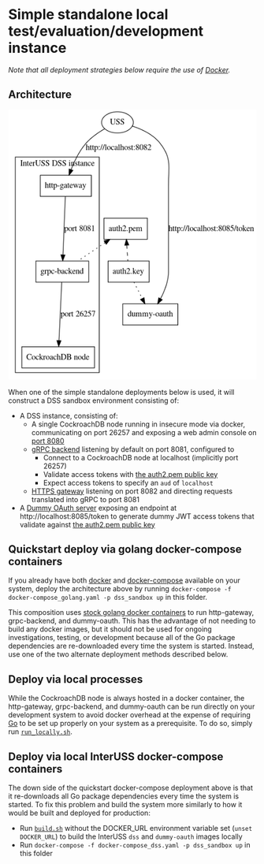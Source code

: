 # Simple standalone local test/evaluation/development instance

_Note that all deployment strategies below require the use of [Docker](https://docs.docker.com/v17.12/install/)._

## Architecture

![Architecture diagram for running local processes](../../assets/generated/run_locally_architecture.png)

When one of the simple standalone deployments below is used, it will construct a
DSS sandbox environment consisting of:
* A DSS instance, consisting of:
  * A single CockroachDB node running in insecure mode via docker, communicating
    on port 26257 and exposing a web admin console on [port
    8080](http://localhost:8080)
  * [gRPC backend](../../cmds/grpc-backend) listening by default on port 8081,
    configured to
    * Connect to a CockroachDB node at localhost (implicitly port 26257)
    * Validate access tokens with [the auth2.pem public
      key](../test-certs/auth2.pem)
    * Expect access tokens to specify an `aud` of `localhost`
  * [HTTPS gateway](../../cmds/http-gateway) listening on port 8082 and
    directing requests translated into gRPC to port 8081
* A [Dummy OAuth server](../../cmds/dummy-oauth) exposing an endpoint at
  http://localhost:8085/token to generate dummy JWT access tokens that validate
  against [the auth2.pem public key](../test-certs/auth2.pem)

## Quickstart deploy via golang docker-compose containers

If you already have both [docker](https://docs.docker.com/v17.12/install/) and
[docker-compose](https://docs.docker.com/compose/install/) available on your
system, deploy the architecture above by running `docker-compose -f
docker-compose_golang.yaml -p dss_sandbox up` in this folder.

This composition uses [stock golang docker
containers](https://hub.docker.com/_/golang/) to run http-gateway, grpc-backend,
and dummy-oauth.  This has the advantage of not needing to build any docker
images, but it should not be used for ongoing investigations, testing, or
development because all of the Go package dependencies are re-downloaded every
time the system is started.  Instead, use one of the two alternate deployment
methods described below.

## Deploy via local processes

While the CockroachDB node is always hosted in a docker container, the
http-gateway, grpc-backend, and dummy-oauth can be run directly on your
development system to avoid docker overhead at the expense of requiring
[Go](https://golang.org/doc/install) to be set up properly on your system as a
prerequisite.  To do so, simply run [`run_locally.sh`](run_locally.sh).

## Deploy via local InterUSS docker-compose containers

The down side of the quickstart docker-compose deployment above is that it
re-downloads all Go package dependencies every time the system is started.  To
fix this problem and build the system more similarly to how it would be built
and deployed for production:
* Run [`build.sh`](../build.sh) without the DOCKER_URL environment variable set
  (`unset DOCKER_URL`) to build the InterUSS `dss` and `dummy-oauth` images
  locally
* Run `docker-compose -f docker-compose_dss.yaml -p dss_sandbox up` in this
  folder
